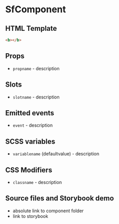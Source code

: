 # SfComponent

<!-- Write about general purpose of the component. Include screenshot (to be replaced with a live example once we migrate to vuepress) -->

## HTML Template

<!-- Just paste HTML template. It's much better description than any other code -->

````html
<b></b>
````
## Props

- `propname` - description 
<!--Write down props and their purpose -->

## Slots

- `slotname` - description

<!-- Describe slots and their purpose -->

## Emitted events

- `event` - description

## SCSS variables

- `variablename` (defaultvalue) - description

<!-- Write down SCSS variables available for configuration -->

## CSS Modifiers

- `classname` - description

<!-- Write down available CSS Modifiers -->

## Source files and Storybook demo

- absolute link to component folder
- link to storybook